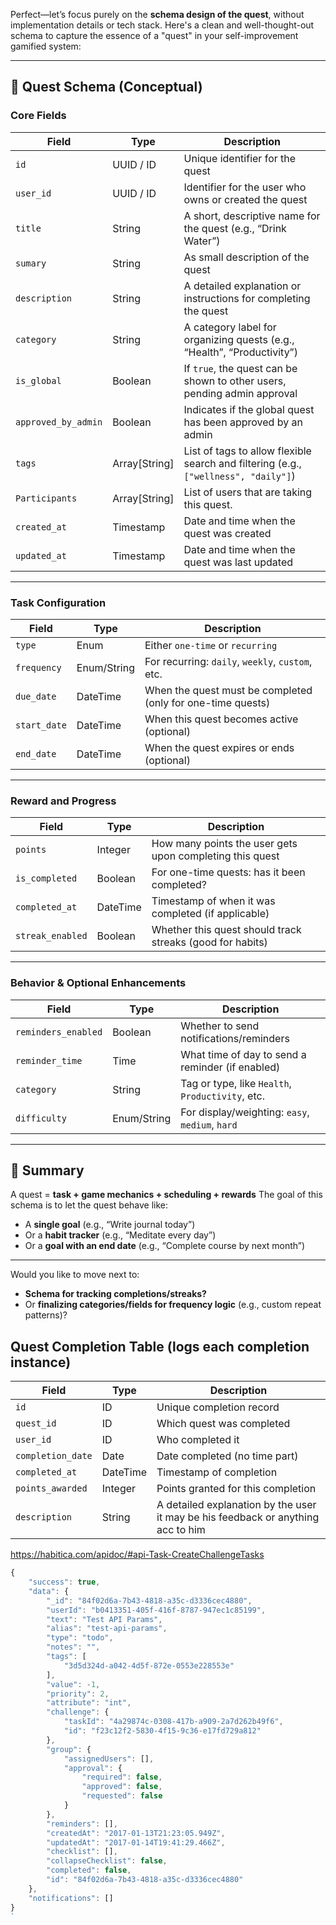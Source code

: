 Perfect—let’s focus purely on the **schema design of the quest**, without implementation details or tech stack. Here's a clean and well-thought-out schema to capture the essence of a "quest" in your self-improvement gamified system:

---

## 🧱 Quest Schema (Conceptual)

### **Core Fields**

| Field               | Type           | Description                                                                         |
| ------------------- | -------------- | ----------------------------------------------------------------------------------- |
| `id`                | UUID / ID      | Unique identifier for the quest                                                     |
| `user_id`           | UUID / ID      | Identifier for the user who owns or created the quest                               |
| `title`             | String         | A short, descriptive name for the quest (e.g., “Drink Water”)                       |
| `sumary`            | String         | As small description of the quest                                                   |
| `description`       | String         | A detailed explanation or instructions for completing the quest                     |
| `category`          | String         | A category label for organizing quests (e.g., “Health”, “Productivity”)             |
| `is_global`         | Boolean        | If `true`, the quest can be shown to other users, pending admin approval            |
| `approved_by_admin` | Boolean        | Indicates if the global quest has been approved by an admin                         |
| `tags`              | Array\[String] | List of tags to allow flexible search and filtering (e.g., `["wellness", "daily"]`) |
| `Participants`      | Array\[String] | List of users that are taking this quest.                                           |
| `created_at`        | Timestamp      | Date and time when the quest was created                                            |
| `updated_at`        | Timestamp      | Date and time when the quest was last updated                                       |



---

### **Task Configuration**

| Field        | Type        | Description                                                 |
| ------------ | ----------- | ----------------------------------------------------------- |
| `type`       | Enum        | Either `one-time` or `recurring`                            |
| `frequency`  | Enum/String | For recurring: `daily`, `weekly`, `custom`, etc.            |
| `due_date`   | DateTime    | When the quest must be completed (only for one-time quests) |
| `start_date` | DateTime    | When this quest becomes active (optional)                   |
| `end_date`   | DateTime    | When the quest expires or ends (optional)                   |

---

### **Reward and Progress**

| Field            | Type     | Description                                               |
| ---------------- | -------- | --------------------------------------------------------- |
| `points`         | Integer  | How many points the user gets upon completing this quest  |
| `is_completed`   | Boolean  | For one-time quests: has it been completed?               |
| `completed_at`   | DateTime | Timestamp of when it was completed (if applicable)        |
| `streak_enabled` | Boolean  | Whether this quest should track streaks (good for habits) |

---

### **Behavior & Optional Enhancements**

| Field               | Type        | Description                                      |
| ------------------- | ----------- | ------------------------------------------------ |
| `reminders_enabled` | Boolean     | Whether to send notifications/reminders          |
| `reminder_time`     | Time        | What time of day to send a reminder (if enabled) |
| `category`          | String      | Tag or type, like `Health`, `Productivity`, etc. |
| `difficulty`        | Enum/String | For display/weighting: `easy`, `medium`, `hard`  |

---

## 🧠 Summary

A quest = **task + game mechanics + scheduling + rewards**
The goal of this schema is to let the quest behave like:

* A **single goal** (e.g., “Write journal today”)
* Or a **habit tracker** (e.g., “Meditate every day”)
* Or a **goal with an end date** (e.g., “Complete course by next month”)

---

Would you like to move next to:

* **Schema for tracking completions/streaks?**
* Or **finalizing categories/fields for frequency logic** (e.g., custom repeat patterns)?

##  Quest Completion Table (logs each completion instance)

| Field             | Type     | Description                                                                      |
| ----------------- | -------- | ---------------------------------------------------------------------------------|
| `id`              | ID       | Unique completion record                                                         |
| `quest_id`        | ID       | Which quest was completed                                                        |
| `user_id`         | ID       | Who completed it                                                                 |
| `completion_date` | Date     | Date completed (no time part)                                                    |
| `completed_at`    | DateTime | Timestamp of completion                                                          |
| `points_awarded`  | Integer  | Points granted for this completion                                               |
| `description`     | String   | A detailed explanation by the user it may be his feedback or anything acc to him |

https://habitica.com/apidoc/#api-Task-CreateChallengeTasks

```js
{
    "success": true,
    "data": {
        "_id": "84f02d6a-7b43-4818-a35c-d3336cec4880",
        "userId": "b0413351-405f-416f-8787-947ec1c85199",
        "text": "Test API Params",
        "alias": "test-api-params",
        "type": "todo",
        "notes": "",
        "tags": [
            "3d5d324d-a042-4d5f-872e-0553e228553e"
        ],
        "value": -1,
        "priority": 2,
        "attribute": "int",
        "challenge": {
            "taskId": "4a29874c-0308-417b-a909-2a7d262b49f6",
            "id": "f23c12f2-5830-4f15-9c36-e17fd729a812"
        },
        "group": {
            "assignedUsers": [],
            "approval": {
                "required": false,
                "approved": false,
                "requested": false
            }
        },
        "reminders": [],
        "createdAt": "2017-01-13T21:23:05.949Z",
        "updatedAt": "2017-01-14T19:41:29.466Z",
        "checklist": [],
        "collapseChecklist": false,
        "completed": false,
        "id": "84f02d6a-7b43-4818-a35c-d3336cec4880"
    },
    "notifications": []
}
`

